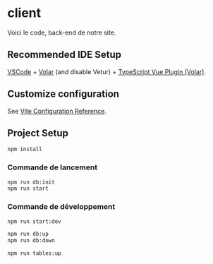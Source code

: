 # client

Voici le code, back-end de notre site.

## Recommended IDE Setup

[VSCode](https://code.visualstudio.com/) + [Volar](https://marketplace.visualstudio.com/items?itemName=Vue.volar) (and disable Vetur) + [TypeScript Vue Plugin (Volar)](https://marketplace.visualstudio.com/items?itemName=Vue.vscode-typescript-vue-plugin).

## Customize configuration

See [Vite Configuration Reference](https://vitejs.dev/config/).

## Project Setup

```sh
npm install
```

### Commande de lancement

```sh
npm run db:init
npm run start

```

### Commande de développement

```sh
npm run start:dev

npm run db:up
npm run db:down

npm run tables:up
```
